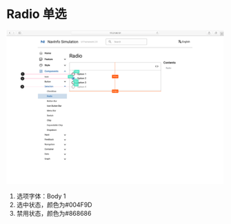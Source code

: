 # Radio 单选

![UI Framework Selection - Ratio](../../../imgs/ns_ui_framework/selection/Radio.png)

1. 选项字体：Body 1
2. 选中状态，颜色为#004F9D
3. 禁用状态，颜色为#868686